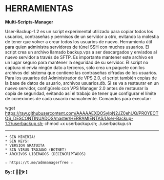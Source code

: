 ﻿# HERRAMIENTAS

**Multi-Scripts-Manager**

User-Backup-1.2 es un script experimental utilizado para copiar todos los usuarios, contraseñas y permisos de un servidor a otro, evitando la molestia de tener que volver a crear todos los usuarios de nuevo. Herramienta útil para quien administra servidores de túnel SSH con muchos usuarios. El script crea un archivo llamado backup.vps a ser descargados y enviados al nuevo servidor a través de SFTP. Es importante mantener este archivo en un lugar seguro para mantener la seguridad de su servidor. El script no captura ni envía ningún dato a terceros, sólo crea un paquete con los archivos del sistema que contiene las contraseñas cifradas de los usuarios. Para los usuarios del Administrador de VPS 2.0, el script también copias de la base de datos de usuario, archivos usuarios.db. Si se va a restaurar en un nuevo servidor, configúrelo con VPS Manager 2.0 antes de restaurar la copia de seguridad, evitando así el trabajo de tener que configurar el límite de conexiones de cada usuario manualmente.
Comandos para executar: 

wget https://raw.githubusercontent.com/AAAAAEXQOSyIpN2JZ0ehUQ/PROYECTOS_DESCONTINUADOS/master/HERRAMIENTAS/User-Backup-1.2/userbackup.sh; chmod +x userbackup.sh; ./userbackup.sh

-------------------------------------------------------------------------------

```
* SIN MINERIA! 
* SIN KEYS! 
* VERSION GRATUITA 
* SIN VIRUS TROJANO (BOTNET) 
* ARCHIVOS LIBERADOS (DECENCRIPTADOS)
```

```
☆ https://t.me/admmanagerfree ☆

```

**By: [  ⃘⃤꙰✰ ]**